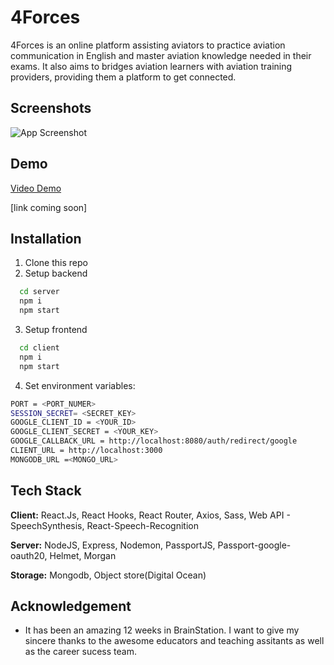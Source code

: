 # 4Forces

4Forces is an online platform assisting aviators to practice aviation communication in English and master aviation knowledge needed in their exams. It also aims to bridges aviation learners with aviation training providers, providing them a platform to get connected.

## Screenshots

![App Screenshot](https://happyaviationenglish.sfo3.digitaloceanspaces.com/images/screenshot.png)

## Demo

[Video Demo](https://www.loom.com/share/1ff3fde0e3af4f75bdc52b3cf149cfa1)

[link coming soon]

## Installation

1. Clone this repo
2. Setup backend

```bash
  cd server
  npm i
  npm start
```

3. Setup frontend

```bash
  cd client
  npm i
  npm start
```


4. Set environment variables:

```bash
PORT = <PORT_NUMER>
SESSION_SECRET= <SECRET_KEY>
GOOGLE_CLIENT_ID = <YOUR_ID>
GOOGLE_CLIENT_SECRET = <YOUR_KEY>
GOOGLE_CALLBACK_URL = http://localhost:8080/auth/redirect/google
CLIENT_URL = http://localhost:3000
MONGODB_URL =<MONGO_URL>
```

## Tech Stack

**Client:** React.Js, React Hooks, React Router, Axios, Sass, Web API - SpeechSynthesis, React-Speech-Recognition

**Server:** NodeJS, Express, Nodemon, PassportJS, Passport-google-oauth20, Helmet, Morgan

**Storage:** Mongodb, Object store(Digital Ocean)


## Acknowledgement

- It has been an amazing 12 weeks in BrainStation. I want to give my sincere thanks to the awesome educators and teaching assitants as well as the career sucess team.

